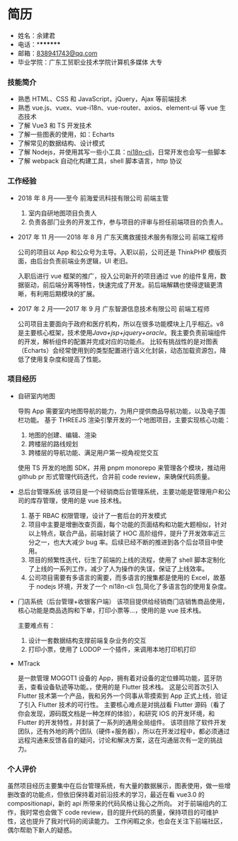 # 简历

- 姓名：余建君
- 电话：\***\*\*\*\*\*\***
- 邮箱：838941743@qq.com
- 毕业学院：⼴东⼯贸职业技术学院计算机多媒体 ⼤专

### 技能简介

- 熟悉 HTML、CSS 和 JavaScript，jQuery，Ajax 等前端技术
- 熟悉 vue.js、vuex、vue-i18n、vue-router、axios、element-ui 等 vue ⽣态技术
- 了解 Vue3 和 TS 开发技术
- 了解⼀些图表的使⽤，如：Echarts
- 了解常⻅的数据结构、设计模式
- 了解 Nodejs，并使⽤其写⼀些⼩⼯具：[ni18n-cli](https://www.npmjs.com/package/ni18n-cli)，⽇常开发也会写⼀些脚本
- 了解 webpack ⾃动化构建⼯具，shell 脚本语⾔，http 协议

### 工作经验

- 2018 年 8 ⽉——⾄今 前海爱讯科技有限公司 前端主管

  1. 室内自研地图项目负责人
  2. 负责各部⻔业务的开发⼯作，参与项⽬的评审与担任前端项⽬的负责⼈。

- 2017 年 11 ⽉——2018 年 8 ⽉ ⼴东天鹰救援技术服务有限公司 前端工程师

  公司的项⽬以 App 和公众号为主导。⼊职以前，公司还是 ThinkPHP 模版⻚⾯，由后台负责前端业务逻辑，UI ⽼旧。

  ⼊职后进⾏ vue 框架的推⼴，投⼊公司新开的项⽬通过 vue 的组件复⽤，数据驱动，前后端分离等特性，快速完成了开发。前后端解耦也使得逻辑更清晰，有利⽤后期模块的扩展。

- 2017 年 2 ⽉——2017 年 9 ⽉ ⼴东智源信息技术有限公司 前端工程师

  公司项⽬主要⾯向于政府和医疗机构，所以在很多功能模块上⼏乎相近。v8 是主要核⼼框架，技术使⽤*Java+jsp+jquery+oracle*。我主要负责前端组件的开发，解析组件的配置并完成对应的功能点。
  ⽐较有挑战性的是对图表（Echarts）会经常使⽤到的类型配置进⾏语义化封装，动态加载资源包，降低了使⽤复杂度和提⾼了性能。

### 项目经历

- 自研室内地图

  导购 App 需要室内地图导航的能力，为用户提供商品导航功能，以及电子围栏功能。
  基于 THREEJS 渲染引擎开发的一个地图项目，主要实现核心功能：

  1. 地图的创建、编辑、渲染
  2. 跨楼层的路线规划
  3. 跨楼层的导航功能、满足用户第一视角视觉交互

  使用 TS 开发的地图 SDK，并用 pnpm monorepo 来管理各个模块，推动用 github pr 形式管理代码迭代，合并前 code review，来确保代码质量。

- 总后台管理系统
  该项⽬是⼀个经销商后台管理系统，主要功能是管理⽤户和公司的库存管理，使⽤的是 vue 技术栈。

  1. 基于 RBAC 权限管理，设计了⼀套后台的开发模式
  2. 项⽬中主要是增删改查⻚⾯，每个功能的⻚⾯结构和功能⼤题相似，针对以上特点，联合产品，前端封装了 HOC ⾼阶组件，提升了开发效率近三分之⼀，也大大减少 bug 率。后续已经不断的推进到各个后台项⽬中使⽤。
  3. 项⽬的频繁性迭代，衍⽣了前端的上线的流程，使⽤了 shell 脚本定制化了上线的⼀系列⼯作，减少了⼈为操作的失误，保证了上线效率。
  4. 公司项⽬需要有多语⾔的需要，⽽多语⾔的搜集都是使⽤的 Excel，故基于 nodejs 环境，开发了⼀个 ni18n-cli 包,简化了多语⾔包的使⽤复杂度。

- ⻔店系统（后台管理+收银客户端）
  该项⽬提供给经销商⻔店销售商品使⽤，核⼼功能是商品选购和下单，打印⼩票等...，使⽤的是 vue 技术栈。

  主要难点有：

  1. 设计⼀套数据结构⽀撑前端复杂业务的交互
  2. 打印⼩票，使⽤了 LODOP ⼀个插件，来调⽤本地打印机打印

- MTrack

  是⼀款管理 MOGOT1 设备的 App，拥有着对设备的定位蜂鸣功能，蓝⽛防丢，查看设备轨迹等功能。，使⽤的是 Flutter 技术栈。
  这是公司⾸次引⼊ Flutter 技术第⼀个产品，我和另外⼀个同事从零摸索到 App 正式上线，验证了引⼊ Flutter 技术的可⾏性。
  主要核⼼难点是对挑战看 Flutter 源码（看了你会发现，源码既⽂档是⼀种怎样的体验），和研究
  IOS 的开发环境，和 Flutter 的开发特性，并封装了⼀系列的通⽤全局组件。
  该项⽬除了软件开发团队，还有外地的两个团队（硬件+服务器），所以在开发过程中，都必须通过远程沟通来反馈各⾃的疑问，讨论和解决⽅案，这在沟通层次有⼀定的挑战⼒。

### 个人评价

虽然项⽬经历主要集中在后台管理系统，有⼤量的数据展示，图表使⽤，做⼀些增删改查的功能点，但依旧保持着对前沿技术的学习，最近在看 vue3.0 的 compositionapi，新的 api 所带来的代码⻛格让我⼼之所向。
对于前端组内的⼯作，我时常也会做下 code review，⽬的提升代码的质量，保持项⽬的可维护性，这也提升了我对代码的阅读能⼒。
⼯作闲暇之余，也会在关注下前端社区，偶尔帮助下新⼈的疑惑。
